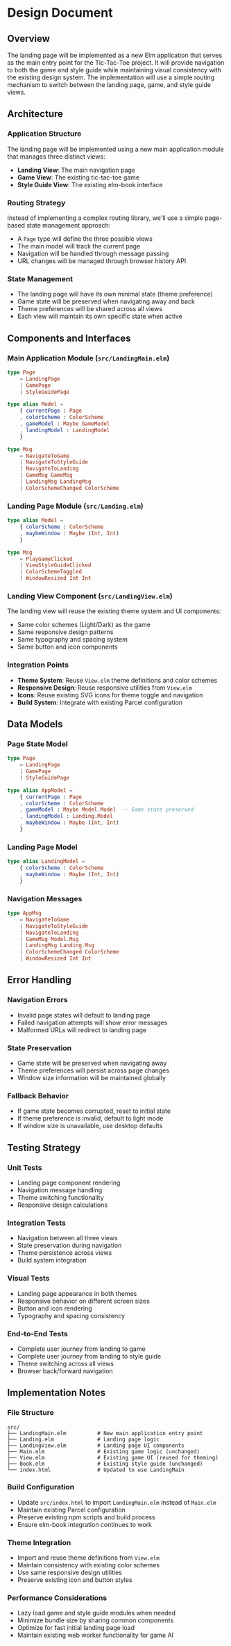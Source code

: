# Design Document

## Overview

The landing page will be implemented as a new Elm application that serves as the main entry point for the Tic-Tac-Toe project. It will provide navigation to both the game and style guide while maintaining visual consistency with the existing design system. The implementation will use a simple routing mechanism to switch between the landing page, game, and style guide views.

## Architecture

### Application Structure
The landing page will be implemented using a new main application module that manages three distinct views:
- **Landing View**: The main navigation page
- **Game View**: The existing tic-tac-toe game
- **Style Guide View**: The existing elm-book interface

### Routing Strategy
Instead of implementing a complex routing library, we'll use a simple page-based state management approach:
- A `Page` type will define the three possible views
- The main model will track the current page
- Navigation will be handled through message passing
- URL changes will be managed through browser history API

### State Management
- The landing page will have its own minimal state (theme preference)
- Game state will be preserved when navigating away and back
- Theme preferences will be shared across all views
- Each view will maintain its own specific state when active

## Components and Interfaces

### Main Application Module (`src/LandingMain.elm`)
```elm
type Page
    = LandingPage
    | GamePage
    | StyleGuidePage

type alias Model =
    { currentPage : Page
    , colorScheme : ColorScheme
    , gameModel : Maybe GameModel
    , landingModel : LandingModel
    }

type Msg
    = NavigateToGame
    | NavigateToStyleGuide
    | NavigateToLanding
    | GameMsg GameMsg
    | LandingMsg LandingMsg
    | ColorSchemeChanged ColorScheme
```

### Landing Page Module (`src/Landing.elm`)
```elm
type alias Model =
    { colorScheme : ColorScheme
    , maybeWindow : Maybe (Int, Int)
    }

type Msg
    = PlayGameClicked
    | ViewStyleGuideClicked
    | ColorSchemeToggled
    | WindowResized Int Int
```

### Landing View Component (`src/LandingView.elm`)
The landing view will reuse the existing theme system and UI components:
- Same color schemes (Light/Dark) as the game
- Same responsive design patterns
- Same typography and spacing system
- Same button and icon components

### Integration Points
- **Theme System**: Reuse `View.elm` theme definitions and color schemes
- **Responsive Design**: Reuse responsive utilities from `View.elm`
- **Icons**: Reuse existing SVG icons for theme toggle and navigation
- **Build System**: Integrate with existing Parcel configuration

## Data Models

### Page State Model
```elm
type Page
    = LandingPage
    | GamePage
    | StyleGuidePage

type alias AppModel =
    { currentPage : Page
    , colorScheme : ColorScheme
    , gameModel : Maybe Model.Model  -- Game state preserved
    , landingModel : Landing.Model
    , maybeWindow : Maybe (Int, Int)
    }
```

### Landing Page Model
```elm
type alias LandingModel =
    { colorScheme : ColorScheme
    , maybeWindow : Maybe (Int, Int)
    }
```

### Navigation Messages
```elm
type AppMsg
    = NavigateToGame
    | NavigateToStyleGuide  
    | NavigateToLanding
    | GameMsg Model.Msg
    | LandingMsg Landing.Msg
    | ColorSchemeChanged ColorScheme
    | WindowResized Int Int
```

## Error Handling

### Navigation Errors
- Invalid page states will default to landing page
- Failed navigation attempts will show error messages
- Malformed URLs will redirect to landing page

### State Preservation
- Game state will be preserved when navigating away
- Theme preferences will persist across page changes
- Window size information will be maintained globally

### Fallback Behavior
- If game state becomes corrupted, reset to initial state
- If theme preference is invalid, default to light mode
- If window size is unavailable, use desktop defaults

## Testing Strategy

### Unit Tests
- Landing page component rendering
- Navigation message handling
- Theme switching functionality
- Responsive design calculations

### Integration Tests
- Navigation between all three views
- State preservation during navigation
- Theme persistence across views
- Build system integration

### Visual Tests
- Landing page appearance in both themes
- Responsive behavior on different screen sizes
- Button and icon rendering
- Typography and spacing consistency

### End-to-End Tests
- Complete user journey from landing to game
- Complete user journey from landing to style guide
- Theme switching across all views
- Browser back/forward navigation

## Implementation Notes

### File Structure
```
src/
├── LandingMain.elm          # New main application entry point
├── Landing.elm              # Landing page logic
├── LandingView.elm          # Landing page UI components
├── Main.elm                 # Existing game logic (unchanged)
├── View.elm                 # Existing game UI (reused for theming)
├── Book.elm                 # Existing style guide (unchanged)
└── index.html               # Updated to use LandingMain
```

### Build Configuration
- Update `src/index.html` to import `LandingMain.elm` instead of `Main.elm`
- Maintain existing Parcel configuration
- Preserve existing npm scripts and build process
- Ensure elm-book integration continues to work

### Theme Integration
- Import and reuse theme definitions from `View.elm`
- Maintain consistency with existing color schemes
- Use same responsive design utilities
- Preserve existing icon and button styles

### Performance Considerations
- Lazy load game and style guide modules when needed
- Minimize bundle size by sharing common components
- Optimize for fast initial landing page load
- Maintain existing web worker functionality for game AI